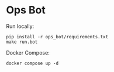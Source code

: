 # Ops Bot

Run locally:

```
pip install -r ops_bot/requirements.txt
make run.bot
```

Docker Compose:

```
docker compose up -d
```

